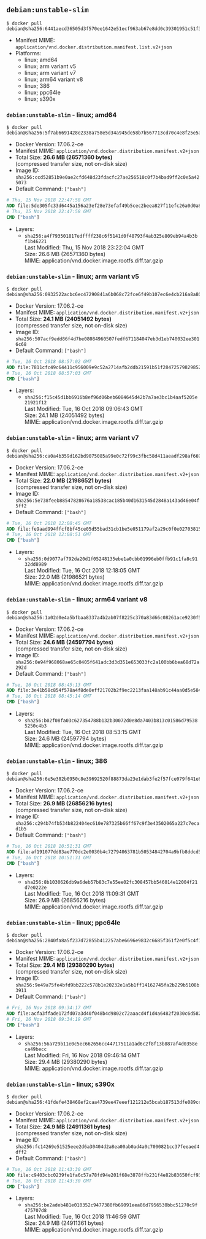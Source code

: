 ## `debian:unstable-slim`

```console
$ docker pull debian@sha256:6441aecd36505d3f570ee1642e51ecf963ab67e8dd0c39301951c51f3d6cd420
```

-	Manifest MIME: `application/vnd.docker.distribution.manifest.list.v2+json`
-	Platforms:
	-	linux; amd64
	-	linux; arm variant v5
	-	linux; arm variant v7
	-	linux; arm64 variant v8
	-	linux; 386
	-	linux; ppc64le
	-	linux; s390x

### `debian:unstable-slim` - linux; amd64

```console
$ docker pull debian@sha256:5f7ab6691428e2338a758e5d34a945de58b7b567713cd70c4e8f25e5a4b866cf
```

-	Docker Version: 17.06.2-ce
-	Manifest MIME: `application/vnd.docker.distribution.manifest.v2+json`
-	Total Size: **26.6 MB (26571360 bytes)**  
	(compressed transfer size, not on-disk size)
-	Image ID: `sha256:ccd52851b9e0ae2cfd648d23fdacfc27ae256510c0f7b4bad9ff2c0e5a425073`
-	Default Command: `["bash"]`

```dockerfile
# Thu, 15 Nov 2018 22:47:58 GMT
ADD file:5de305fc33d6445a156a23ef28e73efaf49b5cec2beea827f11efc26a0d0a88c in / 
# Thu, 15 Nov 2018 22:47:58 GMT
CMD ["bash"]
```

-	Layers:
	-	`sha256:a4f793501817edffff238c6f5141d0f48793f4ab325e809eb94a4b3bf1b46221`  
		Last Modified: Thu, 15 Nov 2018 23:22:04 GMT  
		Size: 26.6 MB (26571360 bytes)  
		MIME: application/vnd.docker.image.rootfs.diff.tar.gzip

### `debian:unstable-slim` - linux; arm variant v5

```console
$ docker pull debian@sha256:0932522acbc6ec47290841a6b068c72fce6f49b107ec6e4cb216a8a802717294
```

-	Docker Version: 17.06.2-ce
-	Manifest MIME: `application/vnd.docker.distribution.manifest.v2+json`
-	Total Size: **24.1 MB (24051492 bytes)**  
	(compressed transfer size, not on-disk size)
-	Image ID: `sha256:507acf9edd86f4d7be08084960507fedf671184047eb3d1eb740032ee3016c68`
-	Default Command: `["bash"]`

```dockerfile
# Tue, 16 Oct 2018 08:57:02 GMT
ADD file:7811cfc49c64411c956009e9c52a2714afb2ddb21591b51f284725798298525d in / 
# Tue, 16 Oct 2018 08:57:03 GMT
CMD ["bash"]
```

-	Layers:
	-	`sha256:f15c45d1bb6916b8ef96d06beb6084645d42b7a7ae3bc1b4aaf5205e21921f12`  
		Last Modified: Tue, 16 Oct 2018 09:06:43 GMT  
		Size: 24.1 MB (24051492 bytes)  
		MIME: application/vnd.docker.image.rootfs.diff.tar.gzip

### `debian:unstable-slim` - linux; arm variant v7

```console
$ docker pull debian@sha256:ca0a4b359d162bd9075085a99e0c72f99c3fbc58d411aeadf298af669b957161
```

-	Docker Version: 17.06.2-ce
-	Manifest MIME: `application/vnd.docker.distribution.manifest.v2+json`
-	Total Size: **22.0 MB (21986521 bytes)**  
	(compressed transfer size, not on-disk size)
-	Image ID: `sha256:5e738feeb88547828676a18538cac185b40d1631545d2848a143ad46e04f5ff2`
-	Default Command: `["bash"]`

```dockerfile
# Tue, 16 Oct 2018 12:08:45 GMT
ADD file:fe9aad994ffcf8bf45ce05d55bad31cb1be5e051179af2a29c0f0e02703815fd in / 
# Tue, 16 Oct 2018 12:08:51 GMT
CMD ["bash"]
```

-	Layers:
	-	`sha256:0d9077af792da20d1f05248135ebe1a0cbb01996eb0ffb91c1fa8c9132dd8989`  
		Last Modified: Tue, 16 Oct 2018 12:18:05 GMT  
		Size: 22.0 MB (21986521 bytes)  
		MIME: application/vnd.docker.image.rootfs.diff.tar.gzip

### `debian:unstable-slim` - linux; arm64 variant v8

```console
$ docker pull debian@sha256:1a02d0e4a5bfbaa8337a4b2ab07f8225c370a83d66c08261ace9230f56b5fc5c
```

-	Docker Version: 17.06.2-ce
-	Manifest MIME: `application/vnd.docker.distribution.manifest.v2+json`
-	Total Size: **24.6 MB (24597794 bytes)**  
	(compressed transfer size, not on-disk size)
-	Image ID: `sha256:0e94f968068ae65c0405f641adc3d3d351e653033fc2a100bb6bea68d72a292d`
-	Default Command: `["bash"]`

```dockerfile
# Tue, 16 Oct 2018 08:45:13 GMT
ADD file:3e41b58c854f578a4f8de0eff21702b2f9ec2213faa148ab91c44aa0d5e58450 in / 
# Tue, 16 Oct 2018 08:45:14 GMT
CMD ["bash"]
```

-	Layers:
	-	`sha256:b02f08fa03c627354788b132b30072d0e8da7403b813c01586d795385250c4b3`  
		Last Modified: Tue, 16 Oct 2018 08:53:15 GMT  
		Size: 24.6 MB (24597794 bytes)  
		MIME: application/vnd.docker.image.rootfs.diff.tar.gzip

### `debian:unstable-slim` - linux; 386

```console
$ docker pull debian@sha256:6e5e382b0950c8e39692520f88873da23e1dab3fe2f57fce079f641e85286270
```

-	Docker Version: 17.06.2-ce
-	Manifest MIME: `application/vnd.docker.distribution.manifest.v2+json`
-	Total Size: **26.9 MB (26856216 bytes)**  
	(compressed transfer size, not on-disk size)
-	Image ID: `sha256:c294b74fb534b822404ec610e787325b66ff67c9f3e43502065a227c7ecad1b5`
-	Default Command: `["bash"]`

```dockerfile
# Tue, 16 Oct 2018 10:51:31 GMT
ADD file:af191077dd83ae770dc2e0030b4c72794063781b50534842704a9bfb8ddcd514 in / 
# Tue, 16 Oct 2018 10:51:31 GMT
CMD ["bash"]
```

-	Layers:
	-	`sha256:8b1030626db9a6deb57b83c7e55ee02fc308457bb546014e12004f21d7e0222e`  
		Last Modified: Tue, 16 Oct 2018 11:09:31 GMT  
		Size: 26.9 MB (26856216 bytes)  
		MIME: application/vnd.docker.image.rootfs.diff.tar.gzip

### `debian:unstable-slim` - linux; ppc64le

```console
$ docker pull debian@sha256:2840fa8a5f237d72855b412257abe6696e9832c6685f361f2e0f5c4f1b4787b2
```

-	Docker Version: 17.06.2-ce
-	Manifest MIME: `application/vnd.docker.distribution.manifest.v2+json`
-	Total Size: **29.4 MB (29380290 bytes)**  
	(compressed transfer size, not on-disk size)
-	Image ID: `sha256:9e49a75fe4bfd9bb222c578b1e20232e1a5b1ff14162745fa2b229b5108b3911`
-	Default Command: `["bash"]`

```dockerfile
# Fri, 16 Nov 2018 09:34:17 GMT
ADD file:acfa3ffade172fd07a3d40f048b4d9802c72aaacd4f1d4a6482f2030c6d582eb in / 
# Fri, 16 Nov 2018 09:34:19 GMT
CMD ["bash"]
```

-	Layers:
	-	`sha256:56a729b11e0c5ec662656cc44717511a1ad6c2f8f13b887af4d0358eca49becc`  
		Last Modified: Fri, 16 Nov 2018 09:46:14 GMT  
		Size: 29.4 MB (29380290 bytes)  
		MIME: application/vnd.docker.image.rootfs.diff.tar.gzip

### `debian:unstable-slim` - linux; s390x

```console
$ docker pull debian@sha256:41fdefe438468ef2caa4739ee47eeef121212e5bcab187513dfe089cccbca848
```

-	Docker Version: 17.06.2-ce
-	Manifest MIME: `application/vnd.docker.distribution.manifest.v2+json`
-	Total Size: **24.9 MB (24911361 bytes)**  
	(compressed transfer size, not on-disk size)
-	Image ID: `sha256:fc14269e51525eee2d6a30404d2a8ea00ab0ad4a0c7000821cc37feeaed4dff2`
-	Default Command: `["bash"]`

```dockerfile
# Tue, 16 Oct 2018 11:43:30 GMT
ADD file:c9403cbc0239fe1fa6c57a78fd94e201f68e3878ffb231f4e82b83650fcf936c in / 
# Tue, 16 Oct 2018 11:43:30 GMT
CMD ["bash"]
```

-	Layers:
	-	`sha256:be2adeb481e010352c9477380fb69091eea86d7956530bbc51270c9f475707d8`  
		Last Modified: Tue, 16 Oct 2018 11:46:59 GMT  
		Size: 24.9 MB (24911361 bytes)  
		MIME: application/vnd.docker.image.rootfs.diff.tar.gzip
